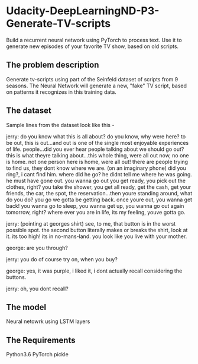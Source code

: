 
# Udacity-DeepLearningND-P3-Generate-TV-scripts
Build a recurrent neural network using PyTorch to process text. Use it to generate new episodes of your favorite TV show, based on old scripts.

## The problem description
Generate tv-scripts using part of the Seinfeld dataset of scripts from 9 seasons. The Neural Network will generate a new, "fake" TV script, based on patterns it recognizes in this training data.

## The dataset
Sample lines from the dataset look like this - 

jerry: do you know what this is all about? do you know, why were here? to be out, this is out...and out is one of the single most enjoyable experiences of life. people...did you ever hear people talking about we should go out? this is what theyre talking about...this whole thing, were all out now, no one is home. not one person here is home, were all out! there are people trying to find us, they dont know where we are. (on an imaginary phone) did you ring?, i cant find him. where did he go? he didnt tell me where he was going. he must have gone out. you wanna go out you get ready, you pick out the clothes, right? you take the shower, you get all ready, get the cash, get your friends, the car, the spot, the reservation...then youre standing around, what do you do? you go we gotta be getting back. once youre out, you wanna get back! you wanna go to sleep, you wanna get up, you wanna go out again tomorrow, right? where ever you are in life, its my feeling, youve gotta go. 

jerry: (pointing at georges shirt) see, to me, that button is in the worst possible spot. the second button literally makes or breaks the shirt, look at it. its too high! its in no-mans-land. you look like you live with your mother. 

george: are you through? 

jerry: you do of course try on, when you buy? 

george: yes, it was purple, i liked it, i dont actually recall considering the buttons. 

jerry: oh, you dont recall? 

## The model
Neural netowrk using LSTM layers

## The Requirements 
Python3.6
PyTorch
pickle

